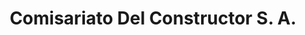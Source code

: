 ---
title: "Comisariato Del Constructor S. A."
url: /guayaquil/comisariato-del-constructor-s-a/
shop: general
---